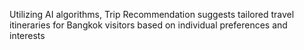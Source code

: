 Utilizing AI algorithms, Trip Recommendation suggests tailored travel itineraries for Bangkok visitors based on individual preferences and interests
